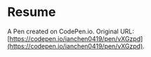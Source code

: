 # Resume

A Pen created on CodePen.io. Original URL: [https://codepen.io/ianchen0419/pen/vXGzpd](https://codepen.io/ianchen0419/pen/vXGzpd).

